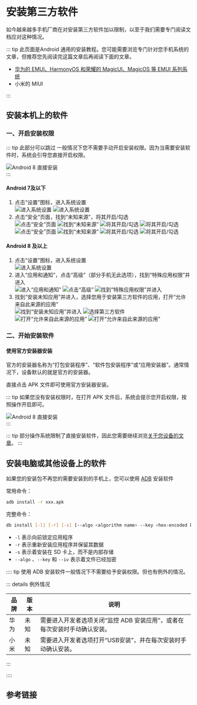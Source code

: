 # 安装第三方软件

如今越来越多手机厂商在对安装第三方软件加以限制，以至于我们需要专门阅读文档应对这种情况。

::: tip
此页面是Android 通用的安装教程。您可能需要浏览专门针对您手机系统的文章，但推荐您先阅读完这篇文章后再阅读下面的文章。

* [华为的 EMUI、HarmonyOS 和荣耀的 MagicUI、MagicOS 等 EMUI 系列系统](./emui.md)
* 小米的 MIUI

:::

## 安装本机上的软件

### 一、开启安装权限

::: tip 此部分可以跳过
一般情况下您不需要手动开启安装权限。因为当需要安装软件时，系统会引导您直接开启权限。
<div class="screenshotList">
<img src="./images/android8/direct.png" alt="Android 8 直接安装" title="Android 8 直接安装"/>
</div>
:::

#### Android 7及以下

1. 点击“设置”图标，进入系统设置
    <div class="screenshotList">
    <img src="./images/android4/step1.png" alt="进入系统设置" title="进入系统设置"/>
    <img src="./images/android7/step1.png" alt="进入系统设置" title="进入系统设置"/>
    </div>
2. 点击“安全”页面，找到“未知来源”，将其开启/勾选
    <div class="screenshotList">
    <img src="./images/android4/step2.1.png" alt="点击“安全”页面" title="点击“安全”页面"/>
    <img src="./images/android4/step2.2.png" alt="找到“未知来源”" title="找到“未知来源”"/>
    <img src="./images/android4/step2.3.png" alt="将其开启/勾选" title="将其开启/勾选"/>
    <img src="./images/android4/step2.4.png" alt="将其开启/勾选" title="将其开启/勾选"/>
    </div>
    <div class="screenshotList">
    <img src="./images/android7/step2.1.png" alt="点击“安全”页面" title="点击“安全”页面"/>
    <img src="./images/android7/step2.2.png" alt="找到“未知来源”" title="找到“未知来源”"/>
    <img src="./images/android7/step2.3.png" alt="将其开启/勾选" title="将其开启/勾选"/>
    <img src="./images/android7/step2.4.png" alt="将其开启/勾选" title="将其开启/勾选"/>
    </div>

#### Android 8 及以上

1. 点击“设置”图标，进入系统设置
    <div class="screenshotList">
    <img src="./images/android8/step1.png" alt="进入系统设置" title="进入系统设置"/>
    </div>
2. 进入“应用和通知”，点击“高级”（部分手机无此选项），找到“特殊应用权限”并进入
    <div class="screenshotList">
    <img src="./images/android8/step2.1.png" alt="进入“应用和通知”" title="进入“应用和通知”"/>
    <img src="./images/android8/step2.2.png" alt="点击“高级”" title="点击“高级”"/>
    <img src="./images/android8/step2.3.png" alt="找到“特殊应用权限”并进入" title="找到“特殊应用权限”并进入"/>
    </div>
3. 找到“安装未知应用”并进入，选择您用于安装第三方软件的应用，打开“允许来自此来源的应用”
    <div class="screenshotList">
    <img src="./images/android8/step3.1.png" alt="找到“安装未知应用”并进入" title="找到“安装未知应用”并进入"/>
    <img src="./images/android8/step3.2.png" alt="选择第三方软件" title="选择第三方软件"/>
    <img src="./images/android8/step3.3.png" alt="打开“允许来自此来源的应用”" title="打开“允许来自此来源的应用”"/>
    <img src="./images/android8/step3.4.png" alt="打开“允许来自此来源的应用”" title="打开“允许来自此来源的应用”"/>
    </div>

### 二、开始安装软件

#### 使用官方安装器安装

官方的安装器名称为“打包安装程序”、“软件包安装程序”或“应用安装器”。通常情况下，设备默认的就是官方的安装器。

直接点击 APK 文件即可使用官方安装器安装。

::: tip
如果您没有安装权限时，在打开 APK 文件后，系统会提示您开启权限，按照操作开启即可。
<div class="screenshotList">
<img src="./images/android8/direct.png" alt="Android 8 直接安装" title="Android 8 直接安装"/>
</div>
:::

::: tip
部分操作系统限制了直接安装软件，因此您需要继续浏览[关于您设备的文章](#安装第三方软件)。
:::

## 安装电脑或其他设备上的软件

如果您的安装包不再您的需要安装到的手机上，您可以使用 [ADB](../../tools/index.md#adb) 安装软件

常用命令：

```bash
adb install -r xxx.apk
```

完整命令：

```bash
db install [-l] [-r] [-s] [--algo <algorithm name> --key <hex-encoded key> --iv <hex-encoded iv>] <file>
```

* `-l` 表示向前锁定应用程序
* `-r` 表示重新安装应用程序并保留其数据
* `-s` 表示着安装在 SD 卡上，而不是内部存储
* `--algo` 、`--key` 和 `--iv` 表示着文件已经加密

:::: tip
使用 ADB 安装软件一般情况下不需要给予安装权限。但也有例外的情况。

::: details 例外情况

| 品牌 | 版本 | 说明                                                                      |
| ---- | ---- | ------------------------------------------------------------------------- |
| 华为 | 未知 | 需要进入开发者选项关闭“监控 ADB 安装应用”，或者在每次安装时手动确认安装。 |
| 小米 | 未知 | 需要进入开发者选项打开“USB安装”，并在每次安装时手动确认安装。             |

:::

::::

## 参考链接
